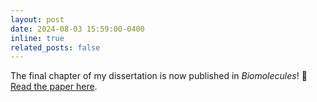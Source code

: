 ```yaml
---
layout: post
date: 2024-08-03 15:59:00-0400
inline: true
related_posts: false
---
```


The final chapter of my dissertation is now published in _Biomolecules_! :tada: [Read the paper here](https://doi.org/10.3390/biom14080944).
